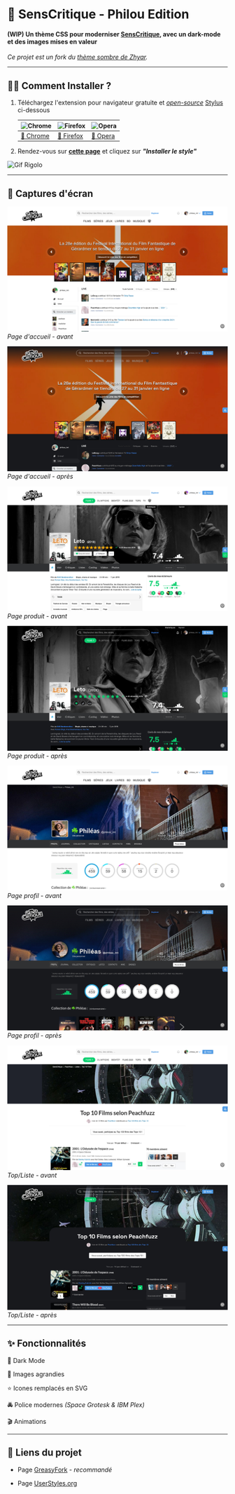 # 🍿 SensCritique - Philou Edition

#### (WIP) Un thème CSS pour moderniser [SensCritique](https://www.senscritique.com/), avec un dark-mode et des images mises en valeur

*Ce projet est un fork du [thème sombre de Zhyar](uso-archive.surge.sh/?author=zhyar&sort=undefined&style=147711).*

---

## 🏃‍♀️ Comment Installer ?

1. Téléchargez l'extension pour navigateur gratuite et [*open-source*](https://github.com/openstyles/stylus) [Stylus](https://add0n.com/stylus.html) ci-dessous
   
   | ![Chrome](https://raw.githubusercontent.com/alrra/browser-logos/master/src/chrome/chrome_48x48.png) | ![Firefox](https://raw.githubusercontent.com/alrra/browser-logos/master/src/firefox/firefox_48x48.png) | ![Opera](https://raw.githubusercontent.com/alrra/browser-logos/master/src/opera/opera_48x48.png) |
   | ----- | ----- | ----- |
   | [🎯 Chrome](https://chrome.google.com/webstore/detail/stylus/clngdbkpkpeebahjckkjfobafhncgmne?hl=fr)   | [🎯 Firefox](https://addons.mozilla.org/fr/firefox/addon/styl-us/) | [🎯 Opera](https://addons.opera.com/fr/extensions/details/stylus/) |

2. Rendez-vous sur [**cette page**](https://raw.githubusercontent.com/phileastv/SC_Philou/main/SC_Philou.user.css) et cliquez sur ***"Installer le style"***

![Gif Rigolo](https://media.tenor.com/images/d22170c90b16dfbf549ea65e1eef4118/tenor.gif)

---

## 📸 Captures d'écran

![Accueil Avant](https://raw.githubusercontent.com/phileastv/SC_Philou/main/images/2021/01/home-avant.jpg)
*Page d'accueil - avant*

![Accueil après](https://raw.githubusercontent.com/phileastv/SC_Philou/main/images/2021/01/home-apres.jpg)
*Page d'accueil - après*

![Produit avant](https://raw.githubusercontent.com/phileastv/SC_Philou/main/images/2021/01/produit-avant.jpg)
*Page produit - avant*

![Produit après](https://raw.githubusercontent.com/phileastv/SC_Philou/main/images/2021/01/produit-apres.jpg)
*Page produit - après*

![Profil avant](https://raw.githubusercontent.com/phileastv/SC_Philou/main/images/2021/01/profil-avant.jpg)
*Page profil - avant*

![Profil après](https://raw.githubusercontent.com/phileastv/SC_Philou/main/images/2021/01/profil-apres.jpg)
*Page profil - après*

![Top avant](https://raw.githubusercontent.com/phileastv/SC_Philou/main/images/2021/01/top-avant.jpg)
*Top/Liste - avant*

![Top après](https://raw.githubusercontent.com/phileastv/SC_Philou/main/images/2021/01/top-apres.jpg)
*Top/Liste - après*

---

## ✨ Fonctionnalités

🌚 Dark Mode

🎇 Images agrandies

⭐️ Icones remplacés en SVG

🚔 Police modernes *(Space Grotesk & IBM Plex)*

🎬 Animations

---

## 🔗 Liens du projet

* Page [GreasyFork](https://greasyfork.org/fr/scripts/420410-senscritique-philou-edition) - *recommandé*

* Page [UserStyles.org](https://userstyles.org/styles/196235/senscritique-philou-edition)

